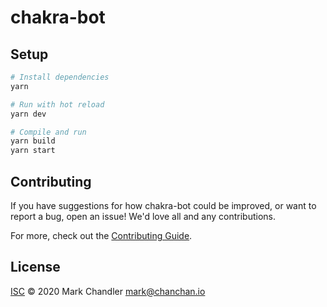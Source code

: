 # chakra-bot

## Setup

```sh
# Install dependencies
yarn

# Run with hot reload
yarn dev

# Compile and run
yarn build
yarn start
```

## Contributing

If you have suggestions for how chakra-bot could be improved, or want to report
a bug, open an issue! We'd love all and any contributions.

For more, check out the [Contributing Guide](CONTRIBUTING.md).

## License

[ISC](LICENSE) © 2020 Mark Chandler <mark@chanchan.io>
